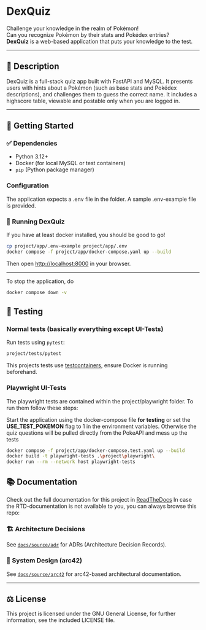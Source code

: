 # DexQuiz

Challenge your knowledge in the realm of Pokémon!  
Can you recognize Pokémon by their stats and Pokédex entries?  
**DexQuiz** is a web-based application that puts your knowledge to the test.

---

## 🧩 Description

DexQuiz is a full-stack quiz app built with FastAPI and MySQL. It presents users with hints about a Pokémon (such as base stats and Pokédex descriptions), and challenges them to guess the correct name. It includes a highscore table, viewable
and postable only when you are logged in.

---

## 🚀 Getting Started

### ✅ Dependencies

- Python 3.12+
- Docker (for local MySQL or test containers)
- `pip` (Python package manager)

### Configuration

The application expects a .env file in the folder. A sample .env-example file is provided.

### 🏃 Running DexQuiz

If you have at least docker installed, you should be good to go!

```bash
cp project/app/.env-example project/app/.env
docker compose -f project/app/docker-compose.yaml up --build
```

Then open [http://localhost:8000](http://localhost:8000) in your browser.

---

To stop the application, do

```bash
docker compose down -v
```

## 🧪 Testing

### Normal tests (basically everything except UI-Tests)

Run tests using `pytest`:

```bash
project/tests/pytest
```

This projects tests use [testcontainers](https://pypi.org/project/testcontainers/), ensure Docker is running beforehand.


### Playwright UI-Tests

The playwright tests are contained within the project/playwright folder. To run them follow these steps:

Start the application using the docker-compose file **for testing** or set the **USE_TEST_POKEMON** flag to 1 in the environment variables. Otherwise the quiz questions will be pulled directly from the PokeAPI and mess up the tests

```bash
docker compose -f project/app/docker-compose.test.yaml up --build
docker build -t playwright-tests .\project\playwright\
docker run --rm --network host playwright-tests  
```

## 📚 Documentation

Check out the full documentation for this project in [ReadTheDocs](https://lw-sqs-ss25.readthedocs.io/en/latest/)
In case the RTD-documentation is not available to you, you can always browse this repo:

### 🏗️ Architecture Decisions

See [`docs/source/adr`](docs/source/adr/) for ADRs (Architecture Decision Records).

### 🧱 System Design (arc42)

See [`docs/source/arc42`](docs/source/arc42) for arc42-based architectural documentation.

---

## ⚖️ License

This project is licensed under the GNU General License, for further information, see the included LICENSE file.
